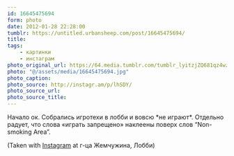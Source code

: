 ```yaml
---
id: 16645475694
form: photo
date: 2012-01-28 22:28:00
tumblr: https://untitled.urbansheep.com/post/16645475694/
title:
tags:
    - картинки
    - инстаграм
photo_original_url: https://64.media.tumblr.com/tumblr_lyitzjZQ681qz4wzio1_640.jpg
photo: "@/assets/media/16645475694.jpg"
photo_caption:
photo_source: http://instagr.am/p/lhSDY/
photo_source_url:
photo_source_title:
---
```


<p>Начало ок. Собрались игротехи в лобби и вовсю *не играют*. Отдельно радует, что слова «играть запрещено» наклеены поверх слов “Non-smoking Area”.</p>

<p>(Taken with <a href="http://instagr.am">Instagram</a> at г-ца Жемчужина, Лобби)</p>

